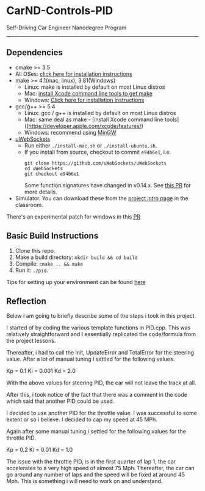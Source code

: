 # CarND-Controls-PID
Self-Driving Car Engineer Nanodegree Program

---

## Dependencies

* cmake >= 3.5
 * All OSes: [click here for installation instructions](https://cmake.org/install/)
* make >= 4.1(mac, linux), 3.81(Windows)
  * Linux: make is installed by default on most Linux distros
  * Mac: [install Xcode command line tools to get make](https://developer.apple.com/xcode/features/)
  * Windows: [Click here for installation instructions](http://gnuwin32.sourceforge.net/packages/make.htm)
* gcc/g++ >= 5.4
  * Linux: gcc / g++ is installed by default on most Linux distros
  * Mac: same deal as make - [install Xcode command line tools]((https://developer.apple.com/xcode/features/)
  * Windows: recommend using [MinGW](http://www.mingw.org/)
* [uWebSockets](https://github.com/uWebSockets/uWebSockets)
  * Run either `./install-mac.sh` or `./install-ubuntu.sh`.
  * If you install from source, checkout to commit `e94b6e1`, i.e.
    ```
    git clone https://github.com/uWebSockets/uWebSockets 
    cd uWebSockets
    git checkout e94b6e1
    ```
    Some function signatures have changed in v0.14.x. See [this PR](https://github.com/udacity/CarND-MPC-Project/pull/3) for more details.
* Simulator. You can download these from the [project intro page](https://github.com/udacity/self-driving-car-sim/releases) in the classroom.

There's an experimental patch for windows in this [PR](https://github.com/udacity/CarND-PID-Control-Project/pull/3)

## Basic Build Instructions

1. Clone this repo.
2. Make a build directory: `mkdir build && cd build`
3. Compile: `cmake .. && make`
4. Run it: `./pid`. 

Tips for setting up your environment can be found [here](https://classroom.udacity.com/nanodegrees/nd013/parts/40f38239-66b6-46ec-ae68-03afd8a601c8/modules/0949fca6-b379-42af-a919-ee50aa304e6a/lessons/f758c44c-5e40-4e01-93b5-1a82aa4e044f/concepts/23d376c7-0195-4276-bdf0-e02f1f3c665d)

## Reflection

Below i am going to briefly describe some of the steps i took in this project.

I started of by coding the various template functions in PID.cpp.
This was relatively straightforward and I essentially replicated the code/formula from the project lessons.

Thereafter, i had to call the Init, UpdateError and TotalError for the steering value.
After a lot of manual tuning I settled for the following values.

Kp = 0.1
Ki = 0.001
Kd = 2.0

With the above values for steering PID, the car will not leave the track at all.

After this, i took notice of the fact that there was a comment in the code which said that another PID could be used.

I decided to use another PID for the throttle value. I was successful to some extent or so i believe.
I decided to cap my speed at 45 MPh. 

Again after some manual tuning i settled for the following values for the throttle PID.

Kp = 0.2
Ki = 0.01
Kd = 1.0

The issue with the throttle PID, is in the first quarter of lap 1,
the car accelerates to a very high speed of almost 75 Mph.
Thereafter, the car can go around any number of laps and the speed will be fixed at around 45 Mph.
This is something i will need to work on and understand.